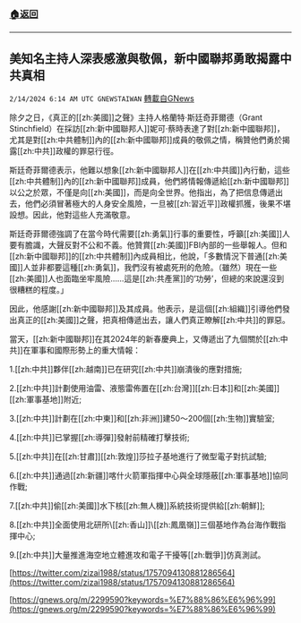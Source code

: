 ###  [:house:返回](README.md)
---


## 美知名主持人深表感激與敬佩，新中國聯邦勇敢揭露中共真相
`2/14/2024 6:14 AM UTC GNEWSTAIWAN` [轉載自GNews](https://gnews.org/articles/2304602)

除夕之日，《真正的[[zh:美國]]之聲》主持人格蘭特·斯廷奇菲爾德（Grant Stinchfield）在採訪[[zh:新中國聯邦人]]妮可·蔡時表達了對[[zh:新中國聯邦]]，尤其是對[[zh:中共體制]]內的[[zh:新中國聯邦]]成員的敬佩之情，稱贊他們勇於揭露[[zh:中共]]政權的罪惡行徑。

  

斯廷奇菲爾德表示，他難以想象[[zh:新中國聯邦人]]在[[zh:中共國]]內行動，這些[[zh:中共體制]]內的[[zh:新中國聯邦]]成員，他們將情報傳遞給[[zh:新中國聯邦]]以公之於眾，不僅是向[[zh:美國]]，而是向全世界。他指出，為了把信息傳遞出去，他們必須冒著極大的人身安全風險，一旦被[[zh:習近平]]政權抓獲，後果不堪設想。因此，他對這些人充滿敬意。

  

斯廷奇菲爾德強調了在當今時代需要[[zh:勇氣]]行事的重要性，呼籲[[zh:美國]]人要有膽識，大聲反對不公和不義。他贊賞[[zh:美國]]FBI內部的一些舉報人。但和[[zh:新中國聯邦]]的[[zh:中共體制]]內成員相比，他說，「多數情況下普通[[zh:美國]]人並非都要這種[[zh:勇氣]]，我們沒有被處死刑的危險。（雖然）現在一些[[zh:美國]]人也面臨坐牢風險……這是[[zh:共產黨]]的‘功勞’，但總的來說還沒到很糟糕的程度。」

  

因此，他感謝[[zh:新中國聯邦]]及其成員。他表示，是這個[[zh:組織]]引導他們發出真正的[[zh:美國]]之聲，把真相傳遞出去，讓人們真正瞭解[[zh:中共]]的罪惡。

  

當天，[[zh:新中國聯邦]]在其2024年的新春慶典上，又傳遞出了九個關於[[zh:中共]]在軍事和國際形勢上的重大情報：

1.[[zh:中共]]夥伴[[zh:越南]]已在研究[[zh:中共]]崩潰後的應對措施;

2.[[zh:中共]]計劃使用油雷、液態雷佈置在[[zh:台灣]][[zh:日本]]和[[zh:美國]][[zh:軍事基地]]附近;

3.[[zh:中共]]計劃在[[zh:中東]]和[[zh:非洲]]建50～200個[[zh:生物]]實驗室;

4.[[zh:中共]]已掌握[[zh:導彈]]發射前精確打擊技術;

5.[[zh:中共]]在[[zh:甘肅]][[zh:敦煌]]莎拉子基地進行了微型電子對抗試驗;

6.[[zh:中共]]通過[[zh:新疆]]喀什火箭軍指揮中心與全球隱蔽[[zh:軍事基地]]協同作戰;

7.[[zh:中共]]偷[[zh:美國]]水下核[[zh:無人機]]系統技術提供給[[zh:朝鮮]];

8.[[zh:中共]]全面使用北研所\\[[zh:香山]]\\[[zh:鳳凰嶺]]三個基地作為台海作戰指揮中心;

9.[[zh:中共]]大量推進海空地立體進攻和電子干擾等[[zh:戰爭]]仿真測試。

[https://twitter.com/zizai1988/status/1757094130881286564](https://twitter.com/zizai1988/status/1757094130881286564)

[https://gnews.org/m/2299590?keywords=%E7%88%86%E6%96%99](https://gnews.org/m/2299590?keywords=%E7%88%86%E6%96%99)
